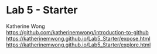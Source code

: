 # Lab 5 - Starter
Katherine Wong  
https://github.com/katherinemwong/introduction-to-github
https://katherinemwong.github.io/Lab5_Starter/expose.html
https://katherinemwong.github.io/Lab5_Starter/explore.html